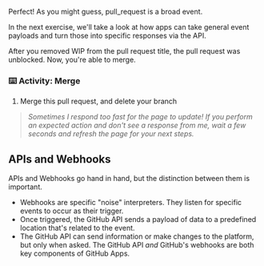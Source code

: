 Perfect! As you might guess, pull_request is a broad event.

In the next exercise, we'll take a look at how apps can take general event payloads and turn those into specific responses via the API.

After you removed WIP from the pull request title, the pull request was unblocked. Now, you're able to merge.

### :keyboard: Activity: Merge
1. Merge this pull request, and delete your branch

> _Sometimes I respond too fast for the page to update! If you perform an expected action and don't see a response from me, wait a few seconds and refresh the page for your next steps._







## APIs and Webhooks
APIs and Webhooks go hand in hand, but the distinction between them is important.

- Webhooks are specific "noise" interpreters. They listen for specific events to occur as their trigger.
- Once triggered, the GitHub API sends a payload of data to a predefined location that's related to the event.
- The GitHub API can send information or make changes to the platform, but only when asked. The GitHub API _and_ GitHub's webhooks are both key components of GitHub Apps.
